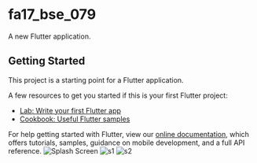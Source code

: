 # fa17_bse_079

A new Flutter application.

## Getting Started

This project is a starting point for a Flutter application.

A few resources to get you started if this is your first Flutter project:

- [Lab: Write your first Flutter app](https://flutter.dev/docs/get-started/codelab)
- [Cookbook: Useful Flutter samples](https://flutter.dev/docs/cookbook)

For help getting started with Flutter, view our
[online documentation](https://flutter.dev/docs), which offers tutorials,
samples, guidance on mobile development, and a full API reference.
![Splash Screen](https://user-images.githubusercontent.com/71509915/101244130-6e13ac00-3726-11eb-9f13-2b49d846752a.png)
![s1](https://user-images.githubusercontent.com/71509915/101244275-46711380-3727-11eb-939b-7740590315df.png)
![s2](https://user-images.githubusercontent.com/71509915/101244311-90f29000-3727-11eb-8d53-e359026c63ba.png)




